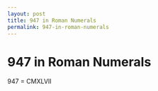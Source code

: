 ```yaml
---
layout: post
title: 947 in Roman Numerals
permalink: 947-in-roman-numerals
---
```


# 947 in Roman Numerals

947 = CMXLVII
